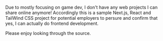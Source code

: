 Due to mostly focusing on game dev, I don't have any web projects I can share online anymore! Accordingly this is a sample Next.js, React and TailWind CSS project for potential employers to persure and confirm that yes, I can actually do frontend development.

Please enjoy looking through the source.